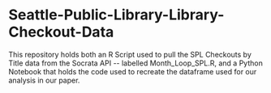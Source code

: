 # Seattle-Public-Library-Library-Checkout-Data

This repository holds both an R Script used to pull the SPL Checkouts by Title data from the Socrata API -- labelled Month_Loop_SPL.R, and a Python Notebook that holds the code used to recreate the dataframe used for our analysis in our paper. 
